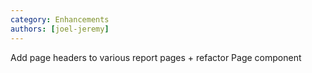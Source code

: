 ```yaml
---
category: Enhancements
authors: [joel-jeremy]
---
```


Add page headers to various report pages + refactor Page component
